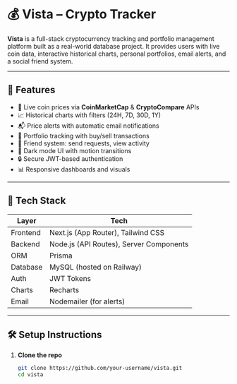 # 💰 Vista – Crypto Tracker

**Vista** is a full-stack cryptocurrency tracking and portfolio management platform built as a real-world database project. It provides users with live coin data, interactive historical charts, personal portfolios, email alerts, and a social friend system.

---

## 🚀 Features

- 🔄 Live coin prices via **CoinMarketCap** & **CryptoCompare** APIs
- 📈 Historical charts with filters (24H, 7D, 30D, 1Y)
- 📬 Price alerts with automatic email notifications
- 💼 Portfolio tracking with buy/sell transactions
- 👥 Friend system: send requests, view activity
- 🌙 Dark mode UI with motion transitions
- 🔒 Secure JWT-based authentication
- 📊 Responsive dashboards and visuals

---

## 🧱 Tech Stack

| Layer       | Tech                                |
|------------|-------------------------------------|
| Frontend    | Next.js (App Router), Tailwind CSS  |
| Backend     | Node.js (API Routes), Server Components |
| ORM         | Prisma                              |
| Database    | MySQL (hosted on Railway)           |
| Auth        | JWT Tokens                          |
| Charts      | Recharts                            |
| Email       | Nodemailer (for alerts)             |

---

## 🛠 Setup Instructions

1. **Clone the repo**
   ```bash
   git clone https://github.com/your-username/vista.git
   cd vista

